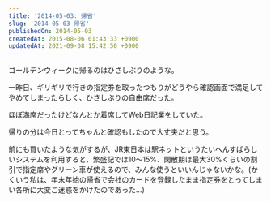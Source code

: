 ```yaml
---
title: '2014-05-03: 帰省'
slug: '2014-05-03-帰省'
publishedOn: 2014-05-03
createdAt: 2015-08-06 01:43:33 +0900
updatedAt: 2021-09-08 15:42:50 +0900
---
```

ゴールデンウィークに帰るのはひさしぶりのような。

一昨日、ギリギリで行きの指定券を取ったつもりがどうやら確認画面で満足してやめてしまったらしく、ひさしぶりの自由席だった。

ほぼ満席だったけどなんとか着席してWeb日記業をしていた。

帰りの分は今日とってちゃんと確認もしたので大丈夫だと思う。

前にも買いたような気がするが、JR東日本は駅ネットというたいへんすばらしいシステムを利用すると、繁盛記では10〜15%、閑散期は最大30%くらいの割引で指定席やグリーン車が使えるので、みんな使うといいんじゃないかな。(かくいう私は、年末年始の帰省で会社のカードを登録したまま指定券をとってしまい各所に大変ご迷惑をかけたのであった…)
